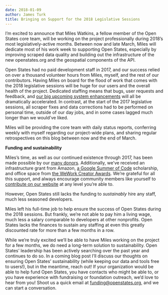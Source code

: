 ```yaml
---
date: 2018-01-09
author: James Turk
title: Bringing on Support for the 2018 Legislative Sessions
---
```


I’m excited to announce that Miles Watkins, a fellow member of the Open States core team, will be working on the project professionally during 2018’s most legislatively-active months. Between now and late March, Miles will dedicate most of his work week to supporting Open States, especially by improving scraped data quality and building out the infrastructure of the new openstates.org and the geospatial components of the API.

Open States had no paid development staff in 2017, and our success relied on over a thousand volunteer hours from Miles, myself, and the rest of our contributors. Having Miles on board for the flood of work that comes with the 2018 legislative sessions will be huge for our users and the overall health of the project. Dedicated staffing means that bugs, user requests and feedback, and [our big upcoming system enhancements](https://blog.openstates.org/open-states-in-2018-and-beyond-d35f1717982b) will all be dramatically accelerated. In contrast, at the start of the 2017 legislative sessions, all scraper fixes and data corrections had to be performed on personal time, outside of our day jobs, and in some cases lagged much longer than we would’ve liked.

Miles will be providing the core team with daily status reports, conferring weekly with myself regarding our project-wide plans, and sharing regular retrospectives on this blog between now and the end of March.

**Funding and sustainability**

Miles’s time, as well as our continued existence through 2017, has been made possible by our [many donors](https://openstates.org/funding/). Additionally, we’ve received an infrastructure grant from Amazon, [a Google Summer of Code](https://summerofcode.withgoogle.com/) scholarship, and office space from [the WeWork Creator Awards](https://creatorawards.wework.com/). We’re grateful for all this support, and always encourage community members like yourself to [contribute on our website](https://openstates.org/funding/) at any level you’re able to.

However, Open States still lacks the funding to *sustainably* hire any staff, much less seasoned developers.

Miles left his full-time job to help ensure the success of Open States during the 2018 sessions. But frankly, we’re not able to pay him a living wage, much less a salary comparable to developers at other nonprofits. Open States lacks the finances to sustain any staffing at even this greatly discounted rate for more than a few months in a row.

While we’re truly excited we’ll be able to have Miles working on the project for a few months, we do need a long-term solution to sustainability. Open States’ leadership has been actively searching over the past year and continues to do so. In a coming blog post I’ll discuss our thoughts on ensuring Open States’ sustainability (while keeping our data and tools free to users!), but in the meantime, reach out! If your organization would be able to help fund Open States, you have contacts who might be able to, or you have experience with fundraising or foundation outreach, we’d love to hear from you! Shoot us a quick email at [funding@openstates.org](mailto:funding@openstates.org), and we can start a conversation.
